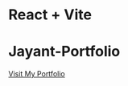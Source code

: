 # React + Vite

# Jayant-Portfolio

[Visit My Portfolio](https://jayantp2901.github.io/Jayant-Portfolio/)


